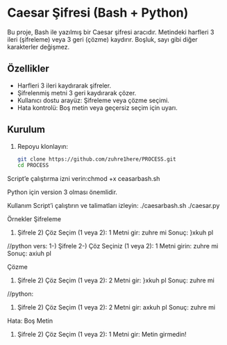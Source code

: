 # Caesar Şifresi (Bash + Python)

Bu proje, Bash ile yazılmış bir Caesar şifresi aracıdır. Metindeki harfleri 3 ileri (şifreleme) veya 3 geri (çözme) kaydırır. Boşluk, sayı gibi diğer karakterler değişmez.

## Özellikler
- Harfleri 3 ileri kaydırarak şifreler.
- Şifrelenmiş metni 3 geri kaydırarak çözer.
- Kullanıcı dostu arayüz: Şifreleme veya çözme seçimi.
- Hata kontrolü: Boş metin veya geçersiz seçim için uyarı.

## Kurulum
1. Repoyu klonlayın:
   ```bash
   git clone https://github.com/zuhre1here/PROCESS.git
   cd PROCESS


Script’e çalıştırma izni verin:chmod +x ceasarbash.sh

Python için version 3 olması önemlidir.

Kullanım
Script’i çalıştırın ve talimatları izleyin:
./caesarbash.sh
./caesar.py

Örnekler
Şifreleme
1) Şifrele  2) Çöz
Seçim (1 veya 2): 1
Metni gir: zuhre mi
Sonuç: }xkuh pl

//python vers:
1-) Şifrele  2-) Çöz
Seçiniz (1 veya 2): 1
Metni girin: zuhre mi
Sonuç: axiuh pl

Çözme
1) Şifrele  2) Çöz
Seçim (1 veya 2): 2
Metni gir: }xkuh pl
Sonuç: zuhre mi

//python:
1) Şifrele  2) Çöz
Seçim (1 veya 2): 2
Metni gir: axkuh pl
Sonuç: zuhre mi

Hata: Boş Metin
1) Şifrele  2) Çöz
Seçim (1 veya 2): 1
Metni gir: 
Metin girmedin!

```
